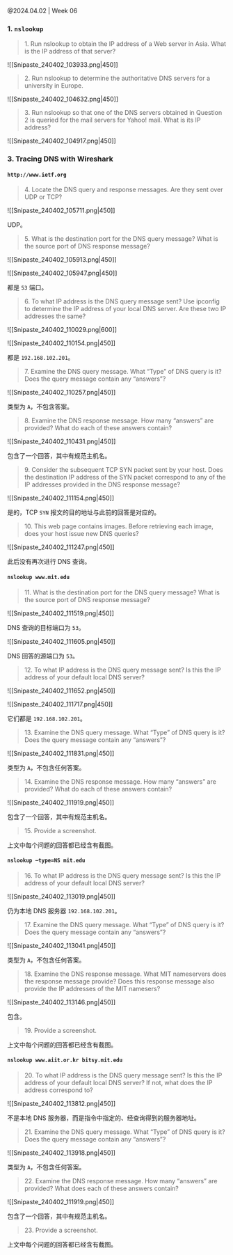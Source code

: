 @2024.04.02 | Week 06

### 1. `nslookup`

> 1\. Run nslookup to obtain the IP address of a Web server in Asia. What is the IP address of that server?

![[Snipaste_240402_103933.png|450]]

> 2\. Run nslookup to determine the authoritative DNS servers for a university in Europe.

![[Snipaste_240402_104632.png|450]]

> 3\. Run nslookup so that one of the DNS servers obtained in Question 2 is queried for the mail servers for Yahoo! mail. What is its IP address?

![[Snipaste_240402_104917.png|450]]

### 3. Tracing DNS with Wireshark

#### `http://www.ietf.org`

> 4\. Locate the DNS query and response messages. Are they sent over UDP or TCP?

![[Snipaste_240402_105711.png|450]]

UDP。

> 5\. What is the destination port for the DNS query message? What is the source port of DNS response message?

![[Snipaste_240402_105913.png|450]]

![[Snipaste_240402_105947.png|450]]

都是 `53` 端口。

> 6\. To what IP address is the DNS query message sent? Use ipconfig to determine the IP address of your local DNS server. Are these two IP addresses the same?

![[Snipaste_240402_110029.png|600]]

![[Snipaste_240402_110154.png|450]]

都是 `192.168.102.201`。

> 7\. Examine the DNS query message. What “Type” of DNS query is it? Does the query message contain any “answers”?

![[Snipaste_240402_110257.png|450]]

类型为 `A`，不包含答案。

> 8\. Examine the DNS response message. How many “answers” are provided? What do each of these answers contain?

![[Snipaste_240402_110431.png|450]]

包含了一个回答，其中有规范主机名。

> 9\. Consider the subsequent TCP SYN packet sent by your host. Does the destination IP address of the SYN packet correspond to any of the IP addresses provided in the DNS response message?

![[Snipaste_240402_111154.png|450]]

是的，TCP `SYN` 报文的目的地址与此前的回答是对应的。

> 10\. This web page contains images. Before retrieving each image, does your host issue new DNS queries?

![[Snipaste_240402_111247.png|450]]

此后没有再次进行 DNS 查询。

#### `nslookup www.mit.edu`

> 11\. What is the destination port for the DNS query message? What is the source port of DNS response message?

![[Snipaste_240402_111519.png|450]]

DNS 查询的目标端口为 `53`。

![[Snipaste_240402_111605.png|450]]

DNS 回答的源端口为 `53`。

> 12\. To what IP address is the DNS query message sent? Is this the IP address of your default local DNS server?

![[Snipaste_240402_111652.png|450]]

![[Snipaste_240402_111717.png|450]]

它们都是 `192.168.102.201`。

> 13\. Examine the DNS query message. What “Type” of DNS query is it? Does the query message contain any “answers”?

![[Snipaste_240402_111831.png|450]]

类型为 `A`，不包含任何答案。

> 14\. Examine the DNS response message. How many “answers” are provided? What do each of these answers contain?

![[Snipaste_240402_111919.png|450]]

包含了一个回答，其中有规范主机名。

> 15\. Provide a screenshot.

上文中每个问题的回答都已经含有截图。

#### `nslookup –type=NS mit.edu`

> 16\. To what IP address is the DNS query message sent? Is this the IP address of your default local DNS server?

![[Snipaste_240402_113019.png|450]]

仍为本地 DNS 服务器 `192.168.102.201`。

> 17\. Examine the DNS query message. What “Type” of DNS query is it? Does the query message contain any “answers”?

![[Snipaste_240402_113041.png|450]]

类型为 `A`，不包含任何答案。

> 18\. Examine the DNS response message. What MIT nameservers does the response message provide? Does this response message also provide the IP addresses of the MIT namesers?

![[Snipaste_240402_113146.png|450]]

包含。

> 19\. Provide a screenshot.

上文中每个问题的回答都已经含有截图。

#### `nslookup www.aiit.or.kr bitsy.mit.edu`

> 20\. To what IP address is the DNS query message sent? Is this the IP address of your default local DNS server? If not, what does the IP address correspond to?

![[Snipaste_240402_113812.png|450]]

不是本地 DNS 服务器，而是指令中指定的、经查询得到的服务器地址。

> 21\. Examine the DNS query message. What “Type” of DNS query is it? Does the query message contain any “answers”?

![[Snipaste_240402_113918.png|450]]

类型为 `A`，不包含任何答案。

> 22\. Examine the DNS response message. How many “answers” are provided? What does each of these answers contain?

![[Snipaste_240402_111919.png|450]]

包含了一个回答，其中有规范主机名。

> 23\. Provide a screenshot.

上文中每个问题的回答都已经含有截图。